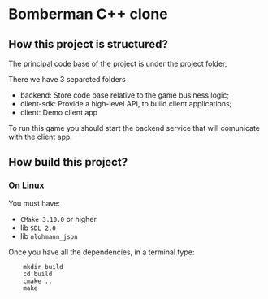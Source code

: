 # Bomberman C++ clone

## How this project is structured?

The principal code base of the project is under the project folder,

There we have 3 separeted folders

- backend: Store code base relative to the game business logic;
- client-sdk: Provide a high-level API, to build client applications;
- client: Demo client app

To run this game you should start the backend service that will comunicate with the client app.

## How build this project?

### On Linux

You must have:

- `CMake 3.10.0` or higher.
- lib `SDL 2.0`
- lib `nlohmann_json`

Once you have all the dependencies, in a terminal type:

```
    mkdir build
    cd build
    cmake ..
    make
```
